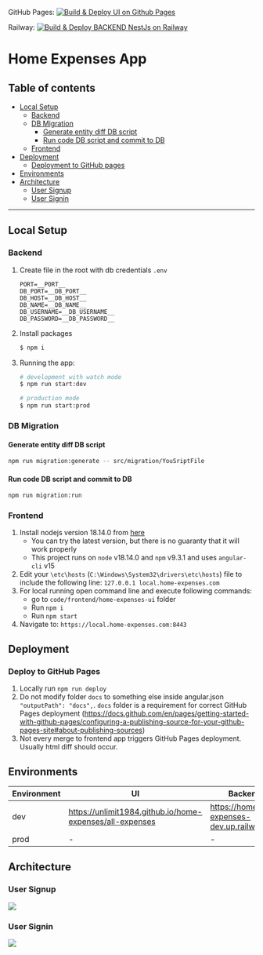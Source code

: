 GitHub Pages:
[![Build & Deploy UI on Github Pages](https://github.com/home-expenses-github-username/home-expenses/actions/workflows/build-ui-ghpages.yml/badge.svg)](https://github.com/home-expenses-github-username/home-expenses/actions/workflows/build-ui-ghpages.yml)

Railway:
[![Build & Deploy BACKEND NestJs on Railway](https://github.com/unlimit1984/home-expenses/actions/workflows/build-backend-railway.yml/badge.svg)](https://github.com/unlimit1984/home-expenses/actions/workflows/build-backend-railway.yml)

# Home Expenses App

## Table of contents

- [Local Setup](#local-setup)
  - [Backend](#backend)
  - [DB Migration](#db-migration)
    - [Generate entity diff DB script](#generate-entity-diff-db-script)
    - [Run code DB script and commit to DB](#run-code-db-script-and-commit-to-db)
  - [Frontend](#frontend)
- [Deployment](#deployment)
  - [Deployment to GitHub pages](#deploy-to-github-pages)
- [Environments](#environments)
- [Architecture](#architecture)
  - [User Signup](#user-signup)
  - [User Signin](#user-signin)

---

## Local Setup

### Backend

1. Create file in the root with db credentials
    `.env`
    ```
    PORT=__PORT__
    DB_PORT=__DB_PORT__
    DB_HOST=__DB_HOST__
    DB_NAME=__DB_NAME__
    DB_USERNAME=__DB_USERNAME__
    DB_PASSWORD=__DB_PASSWORD__
    ```

2. Install packages   
    ```bash
    $ npm i
    ```
3. Running the app:
    ```bash
    # development with watch mode
    $ npm run start:dev
    
    # production mode
    $ npm run start:prod
    ```

### DB Migration

#### Generate entity diff DB script
```bash
npm run migration:generate -- src/migration/YouSriptFile
```

#### Run code DB script and commit to DB
```bash
npm run migration:run
```


### Frontend

1. Install nodejs version 18.14.0 from [here](https://nodejs.org/download/release/v18.14.0/)
   - You can try the latest version, but there is no guaranty that it will work properly
   - This project runs on `node` v18.14.0 and `npm` v9.3.1 and uses `angular-cli` v15
2. Edit your `\etc\hosts` (`C:\Windows\System32\drivers\etc\hosts`) file to include the following line: `127.0.0.1 local.home-expenses.com`
3. For local running open command line and execute following commands:
   - go to `code/frontend/home-expenses-ui` folder
   - Run `npm i`
   - Run `npm start`
4. Navigate to: `https://local.home-expenses.com:8443`


## Deployment

### Deploy to GitHub Pages

1. Locally run `npm run deploy`
2. Do not modify folder `docs` to something else inside angular.json `"outputPath": "docs",`.
   `docs` folder is a requirement for correct GitHub Pages deployment
   (https://docs.github.com/en/pages/getting-started-with-github-pages/configuring-a-publishing-source-for-your-github-pages-site#about-publishing-sources)
3. Not every merge to frontend app triggers GitHub Pages deployment. Usually html diff should occur.

## Environments
| Environment | UI     | Backend | Swagger URL | 
|-|-|-|-|
| dev        | https://unlimit1984.github.io/home-expenses/all-expenses | https://home-expenses-dev.up.railway.app | https://home-expenses-dev.up.railway.app/api |
| prod       | - | - | - |

## Architecture

### User Signup

![](docs/assets/plantuml/mail-service/user-signup.svg)

### User Signin

![](docs/assets/plantuml/mail-service/user-signin.svg)
